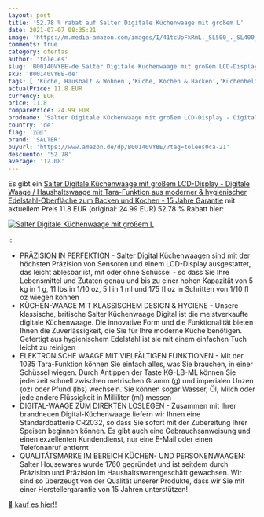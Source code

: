 ```yaml
---
layout: post
title: '52.78 % rabat auf Salter Digitale Küchenwaage mit großem L'
date: 2021-07-07 08:35:21
image: 'https://m.media-amazon.com/images/I/41tcUpFkRmL._SL500_._SL400_.jpg'
comments: true
category: ofertas
author: 'tole.es'
slug: 'B00140VYBE-de Salter Digitale Küchenwaage mit großem LCD-Display -...'
sku: 'B00140VYBE-de'
tags: [ 'Küche, Haushalt & Wohnen','Küche, Kochen & Backen','Küchenhelfer & Kochzubehör','Küchenwaagen','salter', ]
actualPrice: 11.8 EUR
currency: EUR
price: 11.8
comparePrice: 24.99 EUR
prodname: 'Salter Digitale Küchenwaage mit großem LCD-Display - Digitale Waage / Haushaltswaage mit Tara-Funktion aus moderner & hygienischer Edelstahl-Oberfläche zum Backen und Kochen - 15 Jahre Garantie'
country: 'de'
flag: '🇩🇪'
brand: 'SALTER'
buyurl: 'https://www.amazon.de/dp/B00140VYBE/?tag=tolees0ca-21'
descuento: '52.78'
average: '12.08'
---
```


Es gibt ein [Salter Digitale Küchenwaage mit großem LCD-Display - Digitale Waage / Haushaltswaage mit Tara-Funktion aus moderner & hygienischer Edelstahl-Oberfläche zum Backen und Kochen - 15 Jahre Garantie](https://www.amazon.de/dp/B00140VYBE/?tag=tolees0ca-21) mit aktuellem Preis 11.8 EUR (original: 24.99 EUR) 52.78 % Rabatt hier:

[![Salter Digitale Küchenwaage mit großem L](https://m.media-amazon.com/images/I/41tcUpFkRmL._SL500_._SL400_.jpg)](https://www.amazon.de/dp/B00140VYBE/?tag=tolees0ca-21)

ℹ️:

- PRÄZISION IN PERFEKTION - Salter Digital Küchenwaagen sind mit der höchsten Präzision von Sensoren und einem LCD-Display ausgestattet, das leicht ablesbar ist, mit oder ohne Schüssel - so dass Sie Ihre Lebensmittel und Zutaten genau und bis zu einer hohen Kapazität von 5 kg in 1 g, 11 lbs in 1/10 oz, 5 l in 1 ml und 175 fl oz in Schritten von 1/10 fl oz wiegen können
- KÜCHEN-WAAGE MIT KLASSISCHEM DESIGN & HYGIENE - Unsere klassische, britische Salter Küchenwaage Digital ist die meistverkaufte digitale Küchenwaage. Die innovative Form und die Funktionalität bieten Ihnen die Zuverlässigkeit, die Sie für Ihre moderne Küche benötigen. Gefertigt aus hygienischem Edelstahl ist sie mit einem einfachen Tuch leicht zu reinigen
- ELEKTRONISCHE WAAGE MIT VIELFÄLTIGEN FUNKTIONEN - Mit der 1035 Tara-Funktion können Sie einfach alles, was Sie brauchen, in einer Schüssel wiegen. Durch Antippen der Taste KG-LB-ML können Sie jederzeit schnell zwischen metrischen Gramm (g) und imperialen Unzen (oz) oder Pfund (lbs) wechseln. Sie können sogar Wasser, Öl, Milch oder jede andere Flüssigkeit in Milliliter (ml) messen
- DIGITAL-WAAGE ZUM DIREKTEN LOSLEGEN - Zusammen mit Ihrer brandneuen Digital-Küchenwaage liefern wir Ihnen eine Standardbatterie CR2032, so dass Sie sofort mit der Zubereitung Ihrer Speisen beginnen können. Es gibt auch eine Gebrauchsanweisung und einen exzellenten Kundendienst, nur eine E-Mail oder einen Telefonanruf entfernt
- QUALITÄTSMARKE IM BEREICH KÜCHEN- UND PERSONENWAAGEN: Salter Housewares wurde 1760 gegründet und ist seitdem durch Präzision und Präzision im Haushaltswarengeschäft gewachsen. Wir sind so überzeugt von der Qualität unserer Produkte, dass wir Sie mit einer Herstellergarantie von 15 Jahren unterstützen!

[🛒 kauf es hier!!](https://www.amazon.de/dp/B00140VYBE/?tag=tolees0ca-21)
